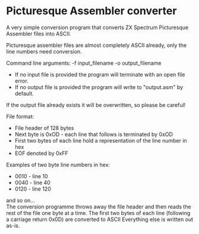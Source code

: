 # Picturesque Assembler converter

A very simple conversion program that converts ZX Spectrum Picturesque Assembler files into ASCII. 

Picturesque assembler files are almost completely ASCII already, only the line numbers need conversion.

Command line arguments:
-f input_filename
-o output_filename

<ul>
  <li>If no input file is provided the program will terminate with an open file error.</li>
  <li>If no output file is provided the program will write to "output.asm" by default.</li>
</ul>

If the output file already exists it will be overwritten, so please be careful!

File format:
<ul>
  <li>File header of 128 bytes</li>
  <li>Next byte is 0xOD - each line that follows is terminated by 0xOD</li>
  <li>First two bytes of each line hold a representation of the line number in hex</li>
  <li>EOF denoted by 0xFF</li>
</ul>
  
Examples of two byte line numbers in hex:
<ul>
  <li>0010 - line 10</li>
  <li>0040 - line 40</li>
  <li>0120 - line 120</li>
</ul>
and so on...
<br>
The conversion programme throws away the file header and then reads the rest of the file one byte at a time.
The first two bytes of each line (following a carriage return 0x0D) are converted to ASCII
Everything else is written out as-is.

